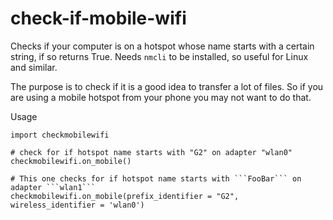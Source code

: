 # check-if-mobile-wifi
Checks if your computer is on a hotspot whose name starts with a certain string, if so returns True. Needs ```nmcli``` to be installed, so useful for Linux and similar.

The purpose is to check if it is a good idea to transfer a lot of files. So if you are using a mobile hotspot from your phone you may not want to do that.

Usage

    import checkmobilewifi

    # check for if hotspot name starts with "G2" on adapter "wlan0"
    checkmobilewifi.on_mobile() 

    # This one checks for if hotspot name starts with ```FooBar``` on adapter ```wlan1```
    checkmobilewifi.on_mobile(prefix_identifier = "G2", wireless_identifier = 'wlan0')
